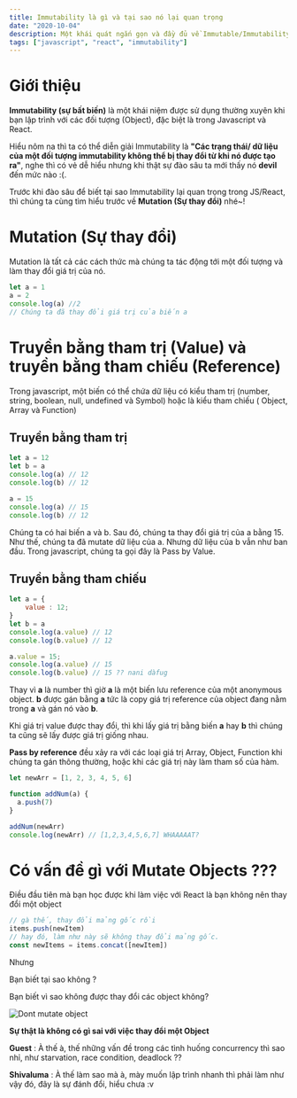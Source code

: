 ```yaml
---
title: Immutability là gì và tại sao nó lại quan trọng
date: "2020-10-04"
description: Một khái quát ngắn gọn và đầy đủ về Immutable/Immutability trong Javascript và React.
tags: ["javascript", "react", "immutability"]
---
```


# Giới thiệu

**Immutability (sự bất biến)** là một khái niệm được sử dụng thường xuyên khi bạn lập trình với các đối tượng (Object), đặc biệt là trong Javascript và React.

Hiểu nôm na thì ta có thể diễn giải Immutability là **"Các trạng thái/ dữ liệu của một đối tượng immutability không thể bị thay đổi từ khi nó được tạo ra"**, nghe thì có vẻ dễ hiểu nhưng khi thật sự đào sâu ta mới thấy nó **devil** đến mức nào :(.

Trước khi đào sâu để biết tại sao Immutability lại quan trọng trong JS/React, thì chúng ta cùng tìm hiểu trước về **Mutation (Sự thay đổi)** nhé~!

# Mutation (Sự thay đổi)

Mutation là tất cả các cách thức mà chúng ta tác động tới một đối tượng và làm thay đổi giá trị của nó.

```javascript
let a = 1
a = 2
console.log(a) //2
// Chúng ta đã thay đổi giá trị của biến a
```

# Truyền bằng tham trị (Value) và truyền bằng tham chiếu (Reference)

Trong javascript, một biến có thể chứa dữ liệu có kiểu tham trị (number, string, boolean, null, undefined và Symbol) hoặc là kiểu tham chiếu ( Object, Array và Function)

## Truyền bằng tham trị

```javascript
let a = 12
let b = a
console.log(a) // 12
console.log(b) // 12

a = 15
console.log(a) // 15
console.log(b) // 12
```

Chúng ta có hai biến a và b. Sau đó, chúng ta thay đổi giá trị của a bằng 15. Như thế, chúng ta đã mutate dữ liệu của a. Nhưng dữ liệu của b vẫn như ban đầu. Trong javascript, chúng ta gọi đây là Pass by Value.

## Truyền bằng tham chiếu

```javascript
let a = {
    value : 12;
}
let b = a
console.log(a.value) // 12
console.log(b.value) // 12

a.value = 15;
console.log(a.value) // 15
console.log(b.value) // 15 ?? nani dàfug
```

Thay vì **a** là number thì giờ **a** là một biến lưu reference của một anonymous object. **b** được gán bằng **a** tức là copy giá trị reference của object đang nằm trong **a** và gán nó vào **b**.

Khi giá trị value được thay đổi, thì khi lấy giá trị bằng biến **a** hay **b** thì chúng ta cũng sẽ lấy được giá trị giống nhau.

**Pass by reference** đều xảy ra với các loại giá trị Array, Object, Function khi chúng ta gán thông thường, hoặc khi các giá trị này làm tham số của hàm.

```javascript
let newArr = [1, 2, 3, 4, 5, 6]

function addNum(a) {
  a.push(7)
}

addNum(newArr)
console.log(newArr) // [1,2,3,4,5,6,7] WHAAAAAT?
```

# Có vấn đề gì với Mutate Objects ???

Điều đầu tiên mà bạn học được khi làm việc với React là bạn không nên thay đổi một object

```javascript
// gà thế, thay đổi mảng gốc rồi
items.push(newItem)
// hay đó, làm như này sẽ không thay đổi mảng gốc.
const newItems = items.concat([newItem])
```

Nhưng

Bạn biết tại sao không ?

Bạn biết vì sao không được thay đổi các object không?

![Dont mutate object](https://i0.wp.com/blog.logrocket.com/wp-content/uploads/2018/04/0_88XOllaZvI-HBP8o.png?w=422&ssl=1)

**Sự thật là không có gì sai với việc thay đổi một Object**

**Guest** : À thế à, thế những vấn đề trong các tình huống concurrency thì sao nhỉ, như starvation, race condition, deadlock ??

**Shivaluma** : À thế làm sao mà à, mày muốn lập trình nhanh thì phải làm như vậy đó, đây là sự đánh đổi, hiểu chưa :v
